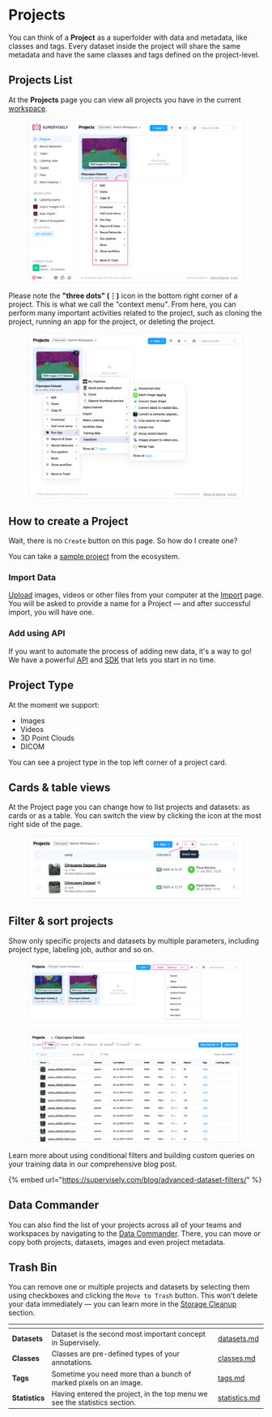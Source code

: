 # Projects

You can think of a **Project** as a superfolder with data and metadata, like classes and tags. Every dataset inside the project will share the same metadata and have the same classes and tags defined on the project-level.

## Projects List

At the **Projects** page you can view all projects you have in the current [workspace](../../collaboration/teams.md).

<figure><img src="../../.gitbook/assets/project.png" alt=""><figcaption></figcaption></figure>

Please note the **"three dots" (⋮)** icon in the bottom right corner of a project. This is what we call the "context menu". From here, you can perform many important activities related to the project, such as cloning the project, running an app for the project, or deleting the project.

<figure><img src="../../.gitbook/assets/project-context-menu.png" alt=""><figcaption></figcaption></figure>

## How to create a Project

Wait, there is no `Create` button on this page. So how do I create one?

You can take a [sample project](https://ecosystem.supervisely.com/import+images+project) from the ecosystem.

### Import Data

[Upload](../import/import/import.md) images, videos or other files from your computer at the [Import](../import/import/import.md) page. You will be asked to provide a name for a Project — and after successful import, you will have one.

### Add using API

If you want to automate the process of adding new data, it's a way to go! We have a powerful [API](https://api.docs.supervisely.com) and [SDK](https://supervisely.readthedocs.io/en/latest/sdk\_packages.html) that lets you start in no time.

## Project Type

At the moment we support:

* Images
* Videos
* 3D Point Clouds
* DICOM

You can see a project type in the top left corner of a project card.

## Cards & table views

At the Project page you can change how to list projects and datasets: as cards or as a table. You can switch the view by clicking the icon at the most right side of the page.

<figure><img src="../../.gitbook/assets/switch-view.png" alt=""><figcaption></figcaption></figure>

## Filter & sort projects

Show only specific projects and datasets by multiple parameters, including project type, labeling job, author and so on.

<figure><img src="../../.gitbook/assets/filter-project.png" alt=""><figcaption></figcaption></figure>

<figure><img src="../../.gitbook/assets/filter-data.png" alt=""><figcaption></figcaption></figure>

Learn more about using conditional filters and building custom queries on your training data in our comprehensive blog post.

{% embed url="https://supervisely.com/blog/advanced-dataset-filters/" %}

## Data Commander

You can also find the list of your projects across all of your teams and workspaces by navigating to the [Data Commander](../data-commander/). There, you can move or copy both projects, datasets, images and even project metadata.

## Trash Bin

You can remove one or multiple projects and datasets by selecting them using checkboxes and clicking the `Move to Trash` button. This won’t delete your data immediately — you can learn more in the [Storage Cleanup](../storage/) section.

<table data-view="cards"><thead><tr><th></th><th></th><th data-hidden data-card-target data-type="content-ref"></th></tr></thead><tbody><tr><td><strong>Datasets</strong></td><td>Dataset is the second most important concept in Supervisely.</td><td><a href="datasets/datasets.md">datasets.md</a></td></tr><tr><td><strong>Classes</strong></td><td>Classes are pre-defined types of your annotations.</td><td><a href="classes/classes.md">classes.md</a></td></tr><tr><td><strong>Tags</strong></td><td>Sometime you need more than a bunch of marked pixels on an image.</td><td><a href="tags/tags.md">tags.md</a></td></tr><tr><td><strong>Statistics</strong></td><td>Having entered the project, in the top menu we see the statistics section.</td><td><a href="statistics/statistics.md">statistics.md</a></td></tr></tbody></table>
